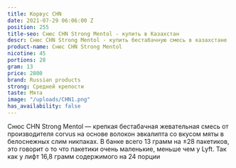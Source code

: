 ```yaml
---
title: Корвус CHN
date: 2021-07-29 06:06:00 Z
position: 255
title-seo: Снюс CHN Strong Mentol - купить в Казахстан
descr: Снюс CHN Strong Mentol - купить бестабачную смесь в казахстане
product-name: Снюс CHN Strong Mentol
nicotine: 45
portions: 28
gram: 13
price: 2800
brand: Russian products
strong: Средней крепости
taste: Мята
image: "/uploads/CHN1.png"
has_availability: false
---
```


Снюс CHN Strong Mentol — крепкая бестабачная жевательная смесь от производителя corvus на основе волокон эвкалипта со вкусом мяты в белоснежных слим никпаках. В банке всего 13 грамм на ±28 пакетиков, это говорит о то что пакетики очень маленькие, меньше чем у Lyft. Так как у лифт 16,8 грамм содержимого на 24 порции

